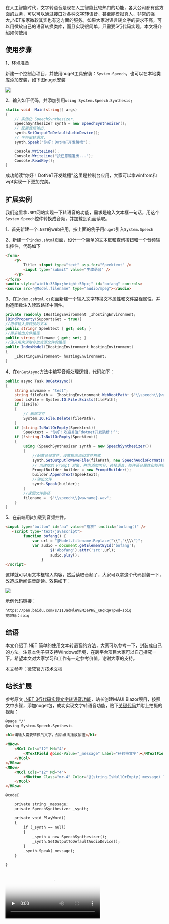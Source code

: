 在人工智能时代，文字转语音是现在人工智能比较热门的功能，各大公司都有这方面的业务，可以可以通过接口对各种文字转语音，甚至能模拟真人，非常的强大,.NET东家微软其实也有这方面的服务。如果大家对语言转文字的要求不高，可以用微软自己的语音转换类库，而且实现很简单，只需要5行代码实现，本文将介绍如何使用

## 使用步骤

1、环境准备

新建一个控制台项目，并使用nuget工具安装：`System.Speech`，也可以在本地类库添加安装，如下图nuget安装

![](https://img1.dotnet9.com/2022/07/2301.png)

2、输入如下代码，并添加引用`using System.Speech.Synthesis;`

```C#
static void  Main(string[] args)
{
    // 实例化 SpeechSynthesizer.  
    SpeechSynthesizer synth = new SpeechSynthesizer();
    // 配置音频输出.   
    synth.SetOutputToDefaultAudioDevice();
    // 字符串转语言.  
    synth.Speak("你好！DotNeT开发跳槽");

    Console.WriteLine();
    Console.WriteLine("按任意键退出...");
    Console.ReadKey();
}
```

成功朗读“你好！DotNeT开发跳槽”,这里是控制台应用，大家可以拿winfrom和wpf实现一下更加完美。

## 扩展实例

我们这里拿`.NET`网站实现一下转语音的功能，需求是输入文本框一句话，用这个`System.Speech`控件转换成音频，并加载到页面读取。

1、首先新建一个`.NET`的web应用，按上面的例子用`nuget`引入`System.Speech`

2、新建一个`index.shtml`页面，设计一个简单的文本框和查询按钮和一个音频输出控件，代码如下

```html
<form>
    <p>
        Title: <input type="text" asp-for="Speektext" />
        <input type="submit" value="生成语音" />
    </p>
</form>
<audio style="width:350px;height:50px;" id="bofang" controls>
<source src="@Model.filename" type="audio/mpeg"></audio>
```

3、在`Index.cshtml.cs`页面新建一个输入文字转换文本属性和文件路径属性，并构造函数注入读取路径中间件。

```C#
private readonly IHostingEnvironment _IhostingEnvironment;
[BindProperty(SupportsGet = true)]
//用来输入要转换的文本
public string? Speektext { get; set; }
//用来输出文件路径
public string filename { get; set; }
//注入用来读取存放资源文件的路径
public IndexModel(IHostingEnvironment hostingEnvironment)
{
    _IhostingEnvironment= hostingEnvironment;
}
```

4、在`OnGetAsync`方法中编写音频处理逻辑，代码如下：

```C#
public async Task OnGetAsync()
{
    string wavname = "test";
    string filePath = _IhostingEnvironment.WebRootPath+ $"\\speech\\{wavname}.wav";
    bool isFile = System.IO.File.Exists(filePath);
    if (isFile)
    {
        // 删除文件
        System.IO.File.Delete(filePath);
    }
    if (string.IsNullOrEmpty(Speektext))
        Speektext = "你好！欢迎关注“dotnet开发跳槽！”";
    if (!string.IsNullOrEmpty(Speektext))
    {
        using (SpeechSynthesizer synth = new SpeechSynthesizer())
        {
            //配置音频文件，设置输出流和文件格式
            synth.SetOutputToWaveFile(filePath, new SpeechAudioFormatInfo(32000, AudioBitsPerSample.Sixteen, AudioChannel.Mono));
            // 创建空的 Prompt 对象，并为添加内容、选择语音、控件语音属性和控件朗读单词的发音提供方法
            PromptBuilder builder = new PromptBuilder();
            builder.AppendText(Speektext);
            //输出文件
            synth.Speak(builder);
        }
        //返回文件路径
        filename =  $"\\speech\\{wavname}.wav";
    }
}
```

5、在前端用js加载到音频控件。

```html
<input type="button" id="aa" value="播放" onclick="bofang()" />
   <script type="text/javascript">
        function bofang() {
            var url = "@Model.filename.Replace("\\","\\\\")";
            var audio = document.getElementById('bofang');
                    $('#bofang').attr('src',url);
                    audio.play();
                }
</script>
```

这样就可以用文本框输入内容，然后读取音频了，大家可以拿这个代码封装一下，改造成新闻语音朗读。效果如下：

![](https://img1.dotnet9.com/2022/07/2302.png)

示例代码链接：

```shell
https://pan.baidu.com/s/1IJadMleVEM3ePHE_KHqRqA?pwd=soiq
提取码：soiq
```

## 结语

本文介绍了.NET 简单的使用文本转语音的方法，大家可以参考一下，封装成自己的方法。注意本例子只支持Windows环境，在跨平台项目大家可以自己探究一下。希望本文对大家学习和工作有一定参考价值，谢谢大家的支持。

本文参考：微软官方技术文档

## 站长扩展

参考原文 [.NET 3行代码实现文字转语音功能](https://mp.weixin.qq.com/s/dz5LsedViYkPJ3FoD3a1rQ)，站长创建MAUI Blazor项目，按照文中步骤，添加nuget包，成功实现文字转语音功能，贴下[关键代码](https://github.com/dotnet9/TerminalMACS.ManagerForWPF/tree/master/src/Demo/ConvertWordToSound)并附上拍摄的视频：

```html
@page "/"
@using System.Speech.Synthesis

<h1>请输入需要转换的文字，然后点击播放按钮</h1>

<MRow>
    <MCol Cols="12" Md="4">
        <MTextField @bind-Value="_message" Label="待转换文字"></MTextField>
    </MCol>
</MRow>
<MRow>
    <MCol Cols="12" Md="4">
        <MButton Class="mr-4" Color="@(string.IsNullOrEmpty(_message) ? "warning" : "success")" OnClick="PlayWord">播放</MButton>
    </MCol>
</MRow>

@code{

    private string _message;
    private SpeechSynthesizer _synth;

    private void PlayWord()
    {
        if (_synth == null)
        {
            _synth = new SpeechSynthesizer();
            _synth.SetOutputToDefaultAudioDevice();
        }
        _synth.Speak(_message);
    }

}
```

<video id="video" controls="" preload="none" poster="https://img1.dotnet9.com/2022/07/cover_23.jpg">
  <source id="mp4" src="https://img1.dotnet9.com/2022/07/2303.mp4" type="video/mp4">
</video>